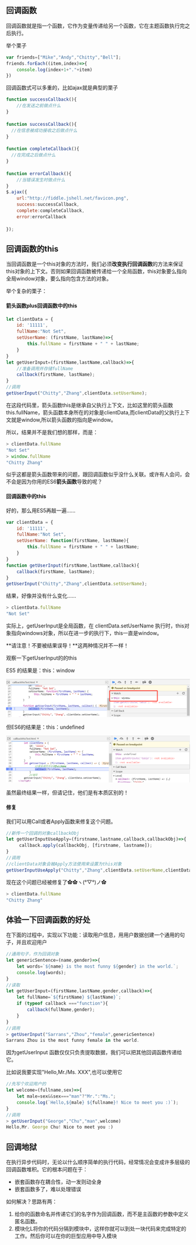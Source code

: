## 回调函数

回调函数就是指一个函数，它作为变量传递给另一个函数，它在主题函数执行完之后执行。

举个栗子

```javascript
var friends=["Mike","Andy","Chitty","Bell"];
friends.forEach((item,index)=>{
	console.log(index+1+"."+item)
})
```

回调函数式可以多重的，比如ajax就是典型的栗子

```javascript
function successCallback(){
    //在发送之前做点什么
}    
 
function successCallback(){
  //在信息被成功接收之后做点什么
}
 
function completeCallback(){
  //在完成之后做点什么
}
 
function errorCallback(){
    //当错误发生时做点什么
}
$.ajax({
    url:"http://fiddle.jshell.net/favicon.png",
    success:successCallback,
    complete:completeCallback,
    error:errorCallback
 
});
```

## 回调函数的this

当回调函数是一个this对象的方法时，我们必须**改变执行回调函数**的方法来保证this对象的上下文。否则如果回调函数被传递给一个全局函数，this对象要么指向全局window对象，要么指向包含方法的对象。

举个复杂的栗子：

#### 箭头函数plus回调函数中的this

```javascript
let clientData = {
    id: '11111',
    fullName:"Not Set",
    setUserName: (firstName, lastName)=>{
        this.fullName = firstName + " " + lastName;
    }
}
let getUserInput=(firstName,lastName,callback)=>{
    //准备调用并存储fullName
	callback(firstName, lastName);
}
//调用
getUserInput("Chitty","Zhang",clientData.setUserName);
```

在这段代码里，箭头函数this是继承自父执行上下文，比如这里的箭头函数this.fullName，箭头函数本身所在的对象是clientData,而clientData的父执行上下文就是window,所以箭头函数的指向是window。

所以，结果并不是我们想的那样，而是：

```javascript
> clientData.fullName
"Not Set"
> window.fullName
"Chitty Zhang"
```

似乎这都是箭头函数带来的问题，跟回调函数似乎没什么关联。或许有人会问，会不会是因为你用的ES6**箭头函数**导致的呢？

#### 回调函数中的this

好的，那么用ES5再敲一遍……

```javascript
var clientData = {
    id: '11111',
    fullName:"Not Set",
    setUserName: function(firstName, lastName){
        this.fullName = firstName + " " + lastName;
    }
}
function getUserInput(firstName,lastName,callback){
	callback(firstName, lastName);
}
getUserInput("Chitty","Zhang",clientData.setUserName);
```

结果，好像并没有什么变化……

```javascript
> clientData.fullName
"Not Set"
```

实际上，getUserInput是全局函数，在 clientData.setUserName 执行时，this对象指向windows对象，所以在进一步的执行下，this一直是window。



**请注意！不要被结果误导！**这两种情况并不一样！

观察一下getUserInput的的this

ES5 的结果是：this：window

![callback_01.png](https://github.com/YiiChitty/FrontEndLearning/blob/master/img/callback_01.png?raw=true)

但ES6的结果是：this：undefined

![callback_02.png](https://github.com/YiiChitty/FrontEndLearning/blob/master/img/callback_02.png?raw=true)

虽然最终结果一样，但请记住，他们是有本质区别的！



#### 修复

我们可以用Call或者Apply函数来修复这个问题。

```javascript
//新传一个回调的对象callbackObj
let getUserInputUseApply=(firstname,lastname,callback,callbackObj)=>{
	 callback.apply(callbackObj, [firstname, lastname]);
}
//调用
//clientData对象会被Apply方法使用来设置为this对象
getUserInputUseApply("Chitty","Zhang",clientData.setUserName,clientData);
```

现在这个问题已经被修复了✿✿ヽ(°▽°)ノ✿

```javascript
> clientData.fullName
"Chitty Zhang"
```



## 体验一下回调函数的好处

在下面的过程中，实现以下功能：读取用户信息，用用户数据创建一个通用的句子，并且欢迎用户

```javascript
//通用句子，作为回调对象
let genericSentence=(name,gender)=>{
    let words=`${name} is the most funny ${gender} in the world.`;
    console.log(words);
}
//读取
let getUserInput=(firstName,lastName,gender,callback)=>{
    let fullName=`${firstName} ${lastName}`;
    if (typeof callback ==="function"){
        callback(fullName,gender);
    }
}
//调用
> getUserInput("Sarrans","Zhou","female",genericSentence)
Sarrans Zhou is the most funny female in the world.
```

因为getUserInput 函数仅仅只负责提取数据，我们可以把其他回调函数传递给它。

比如说我要实现"Hello,Mr./Ms. XXX",也可以使用它

```javascript
//先写个欢迎用户的
let welcome=(fullname,sex)=>{
    let male=sex&&sex==="man"?"Mr.":"Ms.";
    console.log(`Hello,${male} ${fullname}! Nice to meet you :)`);
}
//调用
> getUserInput("George","Chu","man",welcome)
Hello,Mr. George Chu! Nice to meet you :)
```

## 回调地狱

在执行异步代码时，无论以什么顺序简单的执行代码，经常情况会变成许多层级的回调函数堆积。它的根本问题在于：

- 嵌套函数存在耦合性，动一发则动全身
- 嵌套函数多了，难以处理错误

如何解决？思路有两：

1. 给你的函数命名并传递它们的名字作为回调函数，而不是主函数的参数中定义匿名函数。
2. 模块化L将你的代码分隔到模块中，这样你就可以到处一块代码来完成特定的工作。然后你可以在你的巨型应用中导入模块